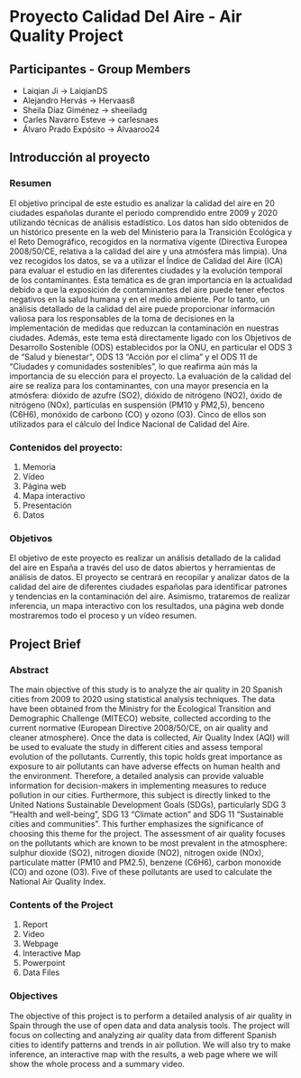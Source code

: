 # Proyecto Calidad Del Aire - Air Quality Project

## Participantes - Group Members 
- Laiqian Ji -> LaiqianDS
- Alejandro Hervás -> Hervaas8
- Sheila Díaz Giménez -> sheeiladg
- Carles Navarro Esteve -> carlesnaes
- Álvaro Prado Expósito -> Alvaaroo24

## Introducción al proyecto

### Resumen
El objetivo principal de este estudio es analizar la calidad del aire en 20 ciudades españolas durante el periodo comprendido entre 2009 y 2020 utilizando técnicas de análisis estadístico. Los datos han sido obtenidos de un histórico presente en la web del Ministerio para la Transición Ecológica y el Reto Demográfico, recogidos en la normativa vigente (Directiva Europea 2008/50/CE, relativa a la calidad del aire y una atmósfera más limpia). Una vez recogidos los datos, se va a utilizar el Índice de Calidad del Aire (ICA) para evaluar el estudio en las diferentes ciudades y la evolución temporal de los contaminantes. Esta temática es de gran importancia en la actualidad debido a que la exposición de contaminantes del aire puede tener efectos negativos en la salud humana y en el medio ambiente. Por lo tanto, un análisis detallado de la calidad del aire puede proporcionar información valiosa para los responsables de la toma de decisiones en la implementación de medidas que reduzcan la contaminación en nuestras ciudades. Además, este tema está directamente ligado con los Objetivos de Desarrollo Sostenible (ODS) establecidos por la ONU, en particular el ODS 3 de “Salud y bienestar”, ODS 13 “Acción por el clima” y el ODS 11 de “Ciudades y comunidades sostenibles”, lo que reafirma aún más la importancia de su elección para el proyecto. 
La evaluación de la calidad del aire se realiza para los contaminantes, con una mayor presencia en la atmósfera: dióxido de azufre (SO2), dióxido de nitrógeno (NO2), óxido de nitrógeno (NOx), partículas en suspensión (PM10 y PM2,5), benceno (C6H6), monóxido de carbono (CO) y ozono (O3). Cinco de ellos son utilizados para el cálculo del Índice Nacional de Calidad del Aire.

### Contenidos del proyecto:
1. Memoria 
2. Vídeo
3. Página web
4. Mapa interactivo
5. Presentación
6. Datos

### Objetivos
El objetivo de este proyecto es realizar un análisis detallado de la calidad del aire en España a través del uso de datos abiertos y herramientas de análisis de datos. El proyecto se centrará en recopilar y analizar datos de la calidad del aire de diferentes ciudades españolas para identificar patrones y tendencias en la contaminación del aire. Asimismo, trataremos de realizar inferencia, un mapa interactivo con los resultados, una página web donde mostraremos todo el proceso y un vídeo resumen.

## Project Brief

### Abstract
The main objective of this study is to analyze the air quality in 20 Spanish cities from 2009 to 2020 using statistical analysis techniques. The data have been obtained from the Ministry for the Ecological Transition and Demographic Challenge (MITECO) website, collected according to the current normative (European Directive 2008/50/CE, on air quality and cleaner atmosphere). Once the data is collected, Air Quality Index (AQI) will be used to evaluate the study in different cities and assess temporal evolution of the pollutants. Currently, this topic holds great importance as exposure to air pollutants can have adverse effects on human health  and the environment. Therefore, a detailed analysis can provide valuable information for decision-makers in implementing measures to reduce pollution in our cities. Furthermore, this subject is directly linked to the United Nations Sustainable Development Goals (SDGs), particularly SDG 3 “Health and well-being”, SDG 13 “Climate action” and SDG 11 “Sustainable cities and communities”. This further emphasizes the significance of choosing this theme for the project.
The assessment of air quality focuses on the pollutants which are known to be most prevalent in the atmosphere: sulphur dioxide (SO2), nitrogen dioxide (NO2), nitrogen oxide (NOx), particulate matter (PM10 and PM2.5), benzene (C6H6), carbon monoxide (CO) and ozone (O3). Five of these pollutants are used to calculate the National Air Quality Index.

### Contents of the Project
1. Report
2. Video
3. Webpage
4. Interactive Map
5. Powerpoint
6. Data Files

### Objectives
The objective of this project is to perform a detailed analysis of air quality in Spain through the use of open data and data analysis tools. The project will focus on collecting and analyzing air quality data from different Spanish cities to identify patterns and trends in air pollution. We will also try to make inference, an interactive map with the results, a web page where we will show the whole process and a summary video.
